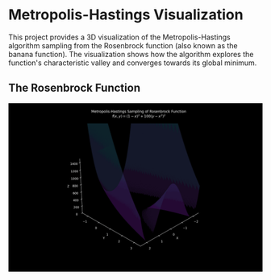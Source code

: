 # Metropolis-Hastings Visualization

This project provides a 3D visualization of the Metropolis-Hastings algorithm sampling from the Rosenbrock function (also known as the banana function). The visualization shows how the algorithm explores the function's characteristic valley and converges towards its global minimum.

## The Rosenbrock Function

![Metropolis-Hastings Animation](metropolis_hastings.gif)